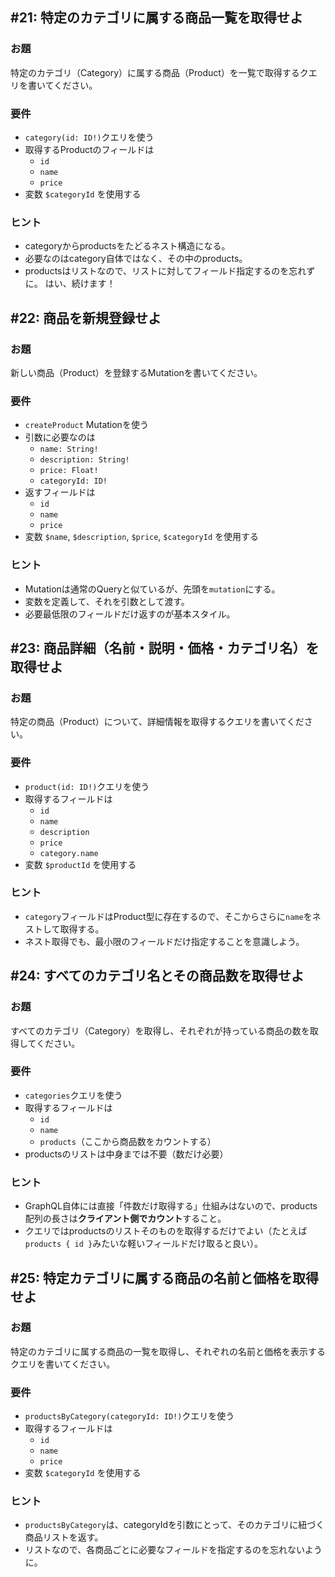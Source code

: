 ## #21: 特定のカテゴリに属する商品一覧を取得せよ

### お題
特定のカテゴリ（Category）に属する商品（Product）を一覧で取得するクエリを書いてください。

### 要件
- `category(id: ID!)`クエリを使う
- 取得するProductのフィールドは
  - `id`
  - `name`
  - `price`
- 変数 `$categoryId` を使用する

### ヒント
- categoryからproductsをたどるネスト構造になる。
- 必要なのはcategory自体ではなく、その中のproducts。
- productsはリストなので、リストに対してフィールド指定するのを忘れずに。
はい、続けます！


## #22: 商品を新規登録せよ

### お題
新しい商品（Product）を登録するMutationを書いてください。

### 要件
- `createProduct` Mutationを使う
- 引数に必要なのは
  - `name: String!`
  - `description: String!`
  - `price: Float!`
  - `categoryId: ID!`
- 返すフィールドは
  - `id`
  - `name`
  - `price`
- 変数 `$name`, `$description`, `$price`, `$categoryId` を使用する

### ヒント
- Mutationは通常のQueryと似ているが、先頭を`mutation`にする。
- 変数を定義して、それを引数として渡す。
- 必要最低限のフィールドだけ返すのが基本スタイル。

## #23: 商品詳細（名前・説明・価格・カテゴリ名）を取得せよ

### お題
特定の商品（Product）について、詳細情報を取得するクエリを書いてください。

### 要件
- `product(id: ID!)`クエリを使う
- 取得するフィールドは
  - `id`
  - `name`
  - `description`
  - `price`
  - `category.name`
- 変数 `$productId` を使用する

### ヒント
- `category`フィールドはProduct型に存在するので、そこからさらに`name`をネストして取得する。
- ネスト取得でも、最小限のフィールドだけ指定することを意識しよう。

## #24: すべてのカテゴリ名とその商品数を取得せよ

### お題
すべてのカテゴリ（Category）を取得し、それぞれが持っている商品の数を取得してください。

### 要件
- `categories`クエリを使う
- 取得するフィールドは
  - `id`
  - `name`
  - `products`（ここから商品数をカウントする）
- productsのリストは中身までは不要（数だけ必要）

### ヒント
- GraphQL自体には直接「件数だけ取得する」仕組みはないので、products配列の長さは**クライアント側でカウント**すること。
- クエリではproductsのリストそのものを取得するだけでよい（たとえば`products { id }`みたいな軽いフィールドだけ取ると良い）。

## #25: 特定カテゴリに属する商品の名前と価格を取得せよ

### お題
特定のカテゴリに属する商品の一覧を取得し、それぞれの名前と価格を表示するクエリを書いてください。

### 要件
- `productsByCategory(categoryId: ID!)`クエリを使う
- 取得するフィールドは
  - `id`
  - `name`
  - `price`
- 変数 `$categoryId` を使用する

### ヒント
- `productsByCategory`は、categoryIdを引数にとって、そのカテゴリに紐づく商品リストを返す。
- リストなので、各商品ごとに必要なフィールドを指定するのを忘れないように。


##